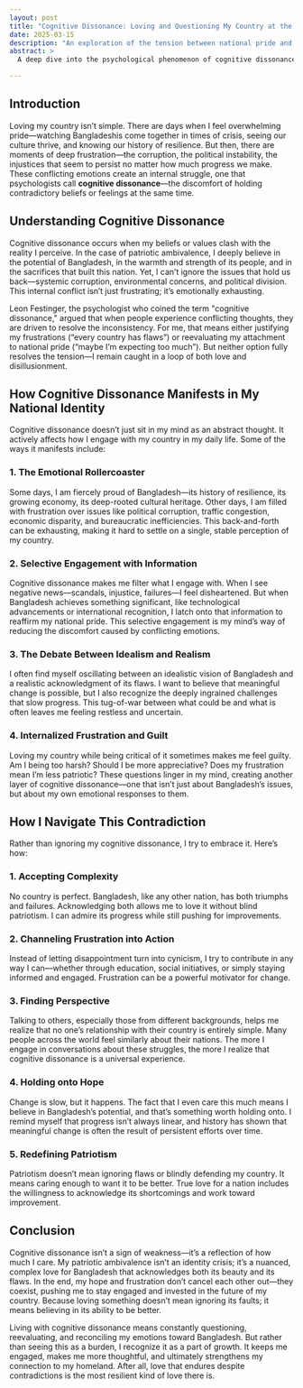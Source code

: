 ```yaml
---
layout: post
title: "Cognitive Dissonance: Loving and Questioning My Country at the Same Time"
date: 2025-03-15
description: "An exploration of the tension between national pride and frustration, and how cognitive dissonance shapes my perception of Bangladesh."
abstract: >
  A deep dive into the psychological phenomenon of cognitive dissonance, particularly in the context of patriotic ambivalence. I explore how I can simultaneously feel immense love for Bangladesh while grappling with frustration over its flaws, and how this emotional tug-of-war shapes my national identity.

---
```


## Introduction

Loving my country isn’t simple. There are days when I feel overwhelming pride—watching Bangladeshis come together in times of crisis, seeing our culture thrive, and knowing our history of resilience. But then, there are moments of deep frustration—the corruption, the political instability, the injustices that seem to persist no matter how much progress we make. These conflicting emotions create an internal struggle, one that psychologists call **cognitive dissonance**—the discomfort of holding contradictory beliefs or feelings at the same time.

## Understanding Cognitive Dissonance

Cognitive dissonance occurs when my beliefs or values clash with the reality I perceive. In the case of patriotic ambivalence, I deeply believe in the potential of Bangladesh, in the warmth and strength of its people, and in the sacrifices that built this nation. Yet, I can’t ignore the issues that hold us back—systemic corruption, environmental concerns, and political division. This internal conflict isn’t just frustrating; it’s emotionally exhausting.

Leon Festinger, the psychologist who coined the term "cognitive dissonance," argued that when people experience conflicting thoughts, they are driven to resolve the inconsistency. For me, that means either justifying my frustrations (“every country has flaws”) or reevaluating my attachment to national pride (“maybe I’m expecting too much”). But neither option fully resolves the tension—I remain caught in a loop of both love and disillusionment.

## How Cognitive Dissonance Manifests in My National Identity

Cognitive dissonance doesn’t just sit in my mind as an abstract thought. It actively affects how I engage with my country in my daily life. Some of the ways it manifests include:

### 1. The Emotional Rollercoaster
Some days, I am fiercely proud of Bangladesh—its history of resilience, its growing economy, its deep-rooted cultural heritage. Other days, I am filled with frustration over issues like political corruption, traffic congestion, economic disparity, and bureaucratic inefficiencies. This back-and-forth can be exhausting, making it hard to settle on a single, stable perception of my country.

### 2. Selective Engagement with Information
Cognitive dissonance makes me filter what I engage with. When I see negative news—scandals, injustice, failures—I feel disheartened. But when Bangladesh achieves something significant, like technological advancements or international recognition, I latch onto that information to reaffirm my national pride. This selective engagement is my mind’s way of reducing the discomfort caused by conflicting emotions.

### 3. The Debate Between Idealism and Realism
I often find myself oscillating between an idealistic vision of Bangladesh and a realistic acknowledgment of its flaws. I want to believe that meaningful change is possible, but I also recognize the deeply ingrained challenges that slow progress. This tug-of-war between what could be and what is often leaves me feeling restless and uncertain.

### 4. Internalized Frustration and Guilt
Loving my country while being critical of it sometimes makes me feel guilty. Am I being too harsh? Should I be more appreciative? Does my frustration mean I’m less patriotic? These questions linger in my mind, creating another layer of cognitive dissonance—one that isn’t just about Bangladesh’s issues, but about my own emotional responses to them.

## How I Navigate This Contradiction

Rather than ignoring my cognitive dissonance, I try to embrace it. Here’s how:

### 1. **Accepting Complexity**
No country is perfect. Bangladesh, like any other nation, has both triumphs and failures. Acknowledging both allows me to love it without blind patriotism. I can admire its progress while still pushing for improvements.
   
### 2. **Channeling Frustration into Action**
Instead of letting disappointment turn into cynicism, I try to contribute in any way I can—whether through education, social initiatives, or simply staying informed and engaged. Frustration can be a powerful motivator for change.
   
### 3. **Finding Perspective**
Talking to others, especially those from different backgrounds, helps me realize that no one’s relationship with their country is entirely simple. Many people across the world feel similarly about their nations. The more I engage in conversations about these struggles, the more I realize that cognitive dissonance is a universal experience.

### 4. **Holding onto Hope**
Change is slow, but it happens. The fact that I even care this much means I believe in Bangladesh’s potential, and that’s something worth holding onto. I remind myself that progress isn’t always linear, and history has shown that meaningful change is often the result of persistent efforts over time.

### 5. **Redefining Patriotism**
Patriotism doesn’t mean ignoring flaws or blindly defending my country. It means caring enough to want it to be better. True love for a nation includes the willingness to acknowledge its shortcomings and work toward improvement.

## Conclusion

Cognitive dissonance isn’t a sign of weakness—it’s a reflection of how much I care. My patriotic ambivalence isn’t an identity crisis; it’s a nuanced, complex love for Bangladesh that acknowledges both its beauty and its flaws. In the end, my hope and frustration don’t cancel each other out—they coexist, pushing me to stay engaged and invested in the future of my country. Because loving something doesn’t mean ignoring its faults; it means believing in its ability to be better.

Living with cognitive dissonance means constantly questioning, reevaluating, and reconciling my emotions toward Bangladesh. But rather than seeing this as a burden, I recognize it as a part of growth. It keeps me engaged, makes me more thoughtful, and ultimately strengthens my connection to my homeland. After all, love that endures despite contradictions is the most resilient kind of love there is.